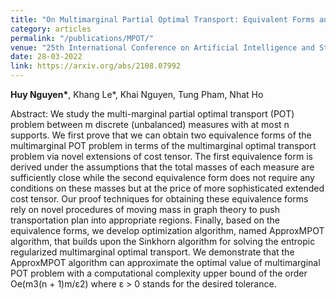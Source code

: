 ```yaml
---
title: "On Multimarginal Partial Optimal Transport: Equivalent Forms and Computational Complexity"
category: articles
permalink: "/publications/MPOT/"
venue: "25th International Conference on Artificial Intelligence and Statistics (AISTATS)"
date: 28-03-2022
link: https://arxiv.org/abs/2108.07992
---
```


[comment]: <> (<a href="https://arxiv.org/pdf/2108.07992.pdf">Arxiv</a>.)
<b>Huy Nguyen\*</b>, Khang Le\*, Khai Nguyen, Tung Pham, Nhat Ho

Abstract: We study the multi-marginal partial optimal transport (POT) problem between m discrete
(unbalanced) measures with at most n supports. We first prove that we can obtain two equivalence
forms of the multimarginal POT problem in terms of the multimarginal optimal transport problem
via novel extensions of cost tensor. The first equivalence form is derived under the assumptions
that the total masses of each measure are sufficiently close while the second equivalence form does
not require any conditions on these masses but at the price of more sophisticated extended cost
tensor. Our proof techniques for obtaining these equivalence forms rely on novel procedures of
moving mass in graph theory to push transportation plan into appropriate regions. Finally, based
on the equivalence forms, we develop optimization algorithm, named ApproxMPOT algorithm,
that builds upon the Sinkhorn algorithm for solving the entropic regularized multimarginal
optimal transport. We demonstrate that the ApproxMPOT algorithm can approximate the
optimal value of multimarginal POT problem with a computational complexity upper bound of
the order Oe(m3(n + 1)m/ε2) where ε > 0 stands for the desired tolerance.

